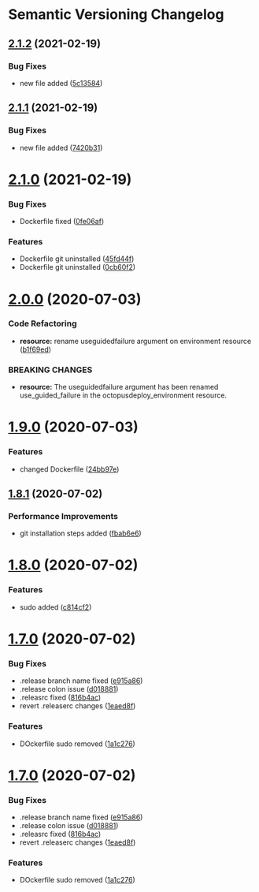# Semantic Versioning Changelog

## [2.1.2](https://github.com/shitiz-dev/qait/compare/v2.1.1...v2.1.2) (2021-02-19)


### Bug Fixes

* new file added ([5c13584](https://github.com/shitiz-dev/qait/commit/5c1358401a9fa989771f011621a05d8c8153e085))

## [2.1.1](https://github.com/shitiz-dev/qait/compare/v2.1.0...v2.1.1) (2021-02-19)


### Bug Fixes

* new file added ([7420b31](https://github.com/shitiz-dev/qait/commit/7420b31e6ad5ad4e4b827dcd568f8e2b0986146b))

# [2.1.0](https://github.com/shitiz-dev/qait/compare/v2.0.0...v2.1.0) (2021-02-19)


### Bug Fixes

* Dockerfile fixed ([0fe06af](https://github.com/shitiz-dev/qait/commit/0fe06aff2f9382bcfa6b8c78d70b8c4df411e548))


### Features

* Dockerfile git uninstalled ([45fd44f](https://github.com/shitiz-dev/qait/commit/45fd44f5980e830ae1a0a86105b7136f09a2990e))
* Dockerfile git uninstalled ([0cb60f2](https://github.com/shitiz-dev/qait/commit/0cb60f22e5a613a603437a4ace885bb8d87db308))

# [2.0.0](https://github.com/mohdadilqa/qainfotech/compare/v1.9.0...v2.0.0) (2020-07-03)


### Code Refactoring

* **resource:** rename useguidedfailure argument on environment resource ([b1f69ed](https://github.com/mohdadilqa/qainfotech/commit/b1f69ed39ed60ea14890b3db34a20a29faa5cb15))


### BREAKING CHANGES

* **resource:** The useguidedfailure argument has been renamed use_guided_failure in the octopusdeploy_environment resource.

# [1.9.0](https://github.com/mohdadilqa/qainfotech/compare/v1.8.1...v1.9.0) (2020-07-03)


### Features

* changed Dockerfile ([24bb97e](https://github.com/mohdadilqa/qainfotech/commit/24bb97ede09d65d011795f4d93db67175012d5bd))

## [1.8.1](https://github.com/mohdadilqa/qainfotech/compare/v1.8.0...v1.8.1) (2020-07-02)


### Performance Improvements

* git installation steps added ([fbab6e6](https://github.com/mohdadilqa/qainfotech/commit/fbab6e681d21530b393f1c1ff0ca173fac0404a5))

# [1.8.0](https://github.com/mohdadilqa/qainfotech/compare/v1.7.0...v1.8.0) (2020-07-02)


### Features

* sudo added ([c814cf2](https://github.com/mohdadilqa/qainfotech/commit/c814cf2a38a2e64c3a5b3e48046d48306d8942e8))

# [1.7.0](https://github.com/mohdadilqa/qainfotech/compare/v1.6.0...v1.7.0) (2020-07-02)


### Bug Fixes

* .release branch name fixed ([e915a86](https://github.com/mohdadilqa/qainfotech/commit/e915a86fd455b69101ca815c317ad9cc21875233))
* .release colon issue ([d018881](https://github.com/mohdadilqa/qainfotech/commit/d018881d86a714edea53ffe8d3aeb5c2b6c42abf))
* .releasrc fixed ([816b4ac](https://github.com/mohdadilqa/qainfotech/commit/816b4ac05052c0bea9daebd0f30f6527fe30147d))
* revert .releaserc changes ([1eaed8f](https://github.com/mohdadilqa/qainfotech/commit/1eaed8fb4bb187df07834f1082919ff076d4b496))


### Features

* DOckerfile sudo removed ([1a1c276](https://github.com/mohdadilqa/qainfotech/commit/1a1c276b43b158ae9fa670987760a026b0d6d96c))

# [1.7.0](https://github.com/mohdadilqa/qainfotech/compare/v1.6.0...v1.7.0) (2020-07-02)


### Bug Fixes

* .release branch name fixed ([e915a86](https://github.com/mohdadilqa/qainfotech/commit/e915a86fd455b69101ca815c317ad9cc21875233))
* .release colon issue ([d018881](https://github.com/mohdadilqa/qainfotech/commit/d018881d86a714edea53ffe8d3aeb5c2b6c42abf))
* .releasrc fixed ([816b4ac](https://github.com/mohdadilqa/qainfotech/commit/816b4ac05052c0bea9daebd0f30f6527fe30147d))
* revert .releaserc changes ([1eaed8f](https://github.com/mohdadilqa/qainfotech/commit/1eaed8fb4bb187df07834f1082919ff076d4b496))


### Features

* DOckerfile sudo removed ([1a1c276](https://github.com/mohdadilqa/qainfotech/commit/1a1c276b43b158ae9fa670987760a026b0d6d96c))
